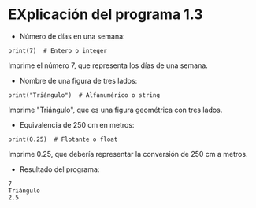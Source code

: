 # EXplicación del programa 1.3

- Número de días en una semana:
```
print(7)  # Entero o integer
```
Imprime el número 7, que representa los días de una semana.

- Nombre de una figura de tres lados:
```
print("Triángulo")  # Alfanumérico o string
```
Imprime "Triángulo", que es una figura geométrica con tres lados.

- Equivalencia de 250 cm en metros:
```
print(0.25)  # Flotante o float
```
Imprime 0.25, que debería representar la conversión de 250 cm a metros.

- Resultado del programa:
```
7
Triángulo
2.5
```
